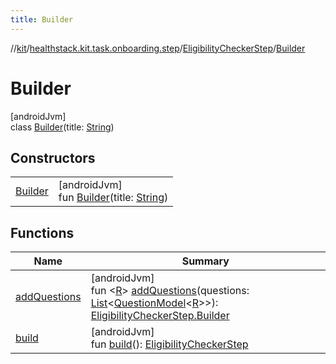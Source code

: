 ```yaml
---
title: Builder
---
```

//[kit](../../../../index.html)/[healthstack.kit.task.onboarding.step](../../index.html)/[EligibilityCheckerStep](../index.html)/[Builder](index.html)



# Builder



[androidJvm]\
class [Builder](index.html)(title: [String](https://kotlinlang.org/api/latest/jvm/stdlib/kotlin/-string/index.html))



## Constructors


| | |
|---|---|
| [Builder](-builder.html) | [androidJvm]<br>fun [Builder](-builder.html)(title: [String](https://kotlinlang.org/api/latest/jvm/stdlib/kotlin/-string/index.html)) |


## Functions


| Name | Summary |
|---|---|
| [addQuestions](add-questions.html) | [androidJvm]<br>fun &lt;[R](add-questions.html)&gt; [addQuestions](add-questions.html)(questions: [List](https://kotlinlang.org/api/latest/jvm/stdlib/kotlin.collections/-list/index.html)&lt;[QuestionModel](../../../healthstack.kit.task.survey.question.model/-question-model/index.html)&lt;[R](add-questions.html)&gt;&gt;): [EligibilityCheckerStep.Builder](index.html) |
| [build](build.html) | [androidJvm]<br>fun [build](build.html)(): [EligibilityCheckerStep](../index.html) |

